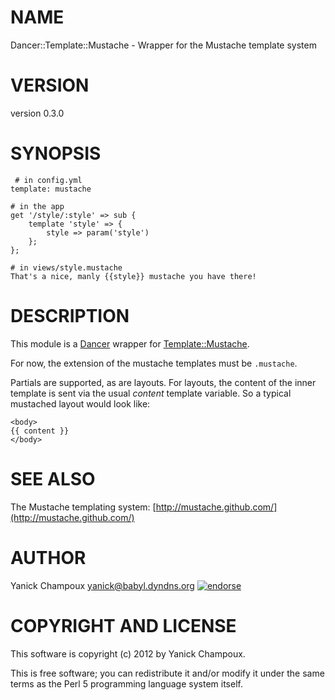 # NAME

Dancer::Template::Mustache - Wrapper for the Mustache template system

# VERSION

version 0.3.0

# SYNOPSIS

     # in config.yml
    template: mustache

    # in the app
    get '/style/:style' => sub {
        template 'style' => {
            style => param('style')
        };
    };

    # in views/style.mustache
    That's a nice, manly {{style}} mustache you have there!

# DESCRIPTION

This module is a [Dancer](https://metacpan.org/pod/Dancer) wrapper for [Template::Mustache](https://metacpan.org/pod/Template::Mustache). 

For now, the extension of the mustache templates must be `.mustache`.

Partials are supported, as are layouts. For layouts, the content of the inner
template is sent via the usual _content_ template variable. So a typical 
mustached layout would look like:

    <body>
    {{ content }}
    </body>

# SEE ALSO

The Mustache templating system: [http://mustache.github.com/](http://mustache.github.com/)

# AUTHOR

Yanick Champoux <yanick@babyl.dyndns.org> [![endorse](http://api.coderwall.com/yanick/endorsecount.png)](http://coderwall.com/yanick)

# COPYRIGHT AND LICENSE

This software is copyright (c) 2012 by Yanick Champoux.

This is free software; you can redistribute it and/or modify it under
the same terms as the Perl 5 programming language system itself.
